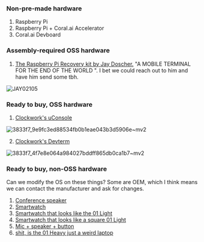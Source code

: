 ### Non-pre-made hardware

1. Raspberry Pi
2. Raspberry Pi + Coral.ai Accelerator
3. Coral.ai Devboard

### Assembly-required OSS hardware

1. [The Raspberry Pi Recovery kit by Jay Doscher.](https://www.doscher.com/work-recovery-kit/) "A MOBILE TERMINAL FOR THE END OF THE WORLD
   ". I bet we could reach out to him and have him send some tbh.

![JAY02105](https://github.com/KillianLucas/01/assets/63927363/14b7438f-fe4c-45ed-86ab-17538c1fc600)

### Ready to buy, OSS hardware

1. [Clockwork's uConsole](https://www.clockworkpi.com/product-page/uconsole-kit-rpi-cm4-lite)

![3833f7_9e9fc3ed88534fb0b1eae043b3d5906e~mv2](https://github.com/KillianLucas/01/assets/63927363/ae2bd1f7-ffdf-42e6-87f8-2beb7e3145c6)

2. [Clockwork's Devterm](https://www.clockworkpi.com/product-page/devterm-kit-r01)

![3833f7_4f7e8e064a984027bddff865db0ca1b7~mv2](https://github.com/KillianLucas/01/assets/63927363/ee8cbfd4-bcb1-4eac-8c4d-d864fe3a0266)

### Ready to buy, non-OSS hardware

Can we modify the OS on these things? Some are OEM, which I think means we can contact the manufacturer and ask for changes.

1. [Conference speaker](https://www.amazon.com/dp/B0CCP1J8QW/ref=sspa_dk_detail_0?psc=1&pd_rd_i=B0CCP1J8QW&pd_rd_w=0wR2S&content-id=amzn1.sym.d81b167d-1f9e-48b6-87d8-8aa5e473ea8c&pf_rd_p=d81b167d-1f9e-48b6-87d8-8aa5e473ea8c&pf_rd_r=60DJHP5JV1DJ0BJ3V7N4&pd_rd_wg=OUF4S&pd_rd_r=c4d7e254-7b9e-4025-a252-7851ef880a18&s=musical-instruments&sp_csd=d2lkZ2V0TmFtZT1zcF9kZXRhaWxfdGhlbWF0aWM)
2. [Smartwatch](https://www.amazon.com/Parsonver-Smartwatch-Bluetooth-Activity-Pedometer/dp/B0BPM16KVM/ref=sr_1_22_sspa?keywords=voice%2Bassistant%2Bandroid&qid=1706051147&sr=8-22-spons&ufe=app_do%3Aamzn1.fos.006c50ae-5d4c-4777-9bc0-4513d670b6bc&sp_csd=d2lkZ2V0TmFtZT1zcF9tdGY&th=1)
3. [Smartwatch that looks like the 01 Light](https://www.alibaba.com/product-detail/MTL135-Reloj-Android-Smartwatch-2023-Montre_1600707760136.html?spm=a2700.galleryofferlist.normal_offer.d_image.24af7083iEzmhs)
4. [Smartwatch that looks like a square 01 Light](https://www.alibaba.com/product-detail/2023-Newest-4g-Sim-Call-S8_1600898456587.html?spm=a2700.galleryofferlist.normal_offer.d_image.2e9f70836cO7ae)
5. [Mic + speaker + button](https://www.alibaba.com/product-detail/Wholesale-CHATGPT4-0-ODM-OEM-Microphone_1601008248994.html?spm=a2700.galleryofferlist.p_offer.d_title.25ec7a08qFPP5l&s=p)
6. [shit, is the 01 Heavy just a weird laptop](https://www.alibaba.com/product-detail/8-Inch-Mini-Pocket-Laptop-Tablet_1600842995304.html)
